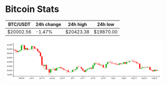 # Bitcoin Stats

BTC/USDT|24h change|24h high|24h low|
|---|---|---|---|
|$20002.56|-1.47%|$20423.38|$19870.00|

<img src="./chart.svg">

